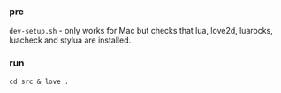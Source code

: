 ### pre
`dev-setup.sh` - only works for Mac but checks that lua, love2d, luarocks, luacheck and stylua are installed.   

### run
`cd src & love .`
